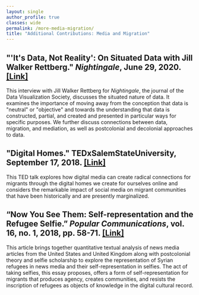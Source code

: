 ```yaml
---
layout: single
author_profile: true
classes: wide
permalink: /more-media-migration/
title: "Additional Contributions: Media and Migration"
---
```


## **"'It's Data, Not Reality': On Situated Data with Jill Walker Rettberg." _Nightingale_, June 29, 2020. [[Link]](https://medium.com/nightingale/its-data-not-reality-on-situated-data-with-jill-walker-rettberg-d27c71b0b451)**

This interview with Jill Walker Rettberg for _Nightingale_, the journal of the Data Visualization Society, discusses the situated nature of data. It examines the importance of moving away from the conception that data is "neutral" or "objective" and towards the understanding that data is constructed, partial, and created and presented in particular ways for specific purposes. We further discuss connections between data, migration, and mediation, as well as postcolonial and decolonial approaches to data.

## **"Digital Homes." TEDxSalemStateUniversity, September 17, 2018. [[Link]](https://www.ted.com/talks/roopika_risam_digital_homes)**

This TED talk explores how digital media can create radical connections for migrants through the digital homes we create for ourselves online and considers the remarkable impact of social media on migrant communities that have been historically and are presently marginalized.

## **“Now You See Them: Self-representation and the Refugee Selfie.” _Popular Communications_, vol. 16, no. 1, 2018, pp. 58-71. [[Link]](https://www.tandfonline.com/doi/abs/10.1080/15405702.2017.1413191)**

This article brings together quantitative textual analysis of news media articles from the United States and United Kingdom along with postcolonial theory and selfie scholarship to explore the representation of Syrian refugees in news media and their self-representation in selfies. The act of taking selfies, this essay proposes, offers a form of self-representation for migrants that produces agency, creates communities, and resists the inscription of refugees as objects of knowledge in the digital cultural record.
